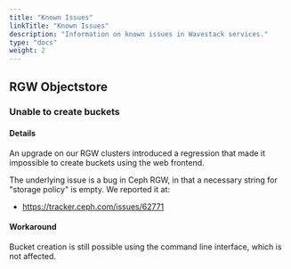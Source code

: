 ```yaml
---
title: "Known Issues"
linkTitle: "Known Issues"
description: "Information on known issues in Wavestack services."
type: "docs"
weight: 2
---
```

<!-- SPDX-License-Identifier: CC-BY-4.0 -->
<!-- Copyright (C) 2023 Wavecon GmbH -->

## RGW Objectstore

### Unable to create buckets

#### Details

An upgrade on our RGW clusters introduced a regression that made it
impossible to create buckets using the web frontend.

The underlying issue is a bug in Ceph RGW, in that a necessary string
for "storage policy" is empty. We reported it at:

- https://tracker.ceph.com/issues/62771

#### Workaround

Bucket creation is still possible using the command line interface,
which is not affected.
